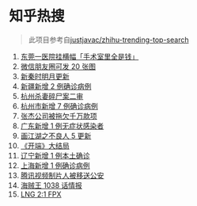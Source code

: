 # 知乎热搜

> 此项目参考自[justjavac/zhihu-trending-top-search](https://github.com/justjavac/zhihu-trending-top-search/blob/main/utils.ts)

<!-- BEGIN -->
  <!-- 最后更新时间:Thu Jan 27 2022 04:13:35 GMT+0000 (Coordinated Universal Time) -->
  1. [东莞一医院挂横幅「手术室里全是钱」](https://www.zhihu.com/search?q=康华医院)
1. [微信朋友圈可发 20 张图](https://www.zhihu.com/search?q=微信新功能)
1. [新秦时明月更新](https://www.zhihu.com/search?q=新秦时明月)
1. [新疆新增 2 例确诊病例](https://www.zhihu.com/search?q=新疆疫情)
1. [杭州杀妻碎尸案二审](https://www.zhihu.com/search?q=杭州杀妻碎尸案)
1. [杭州市新增 7 例确诊病例](https://www.zhihu.com/search?q=杭州疫情)
1. [张杰公司被拖欠千万款项](https://www.zhihu.com/search?q=张杰公司)
1. [广东新增 1 例无症状感染者](https://www.zhihu.com/search?q=广东新增)
1. [画江湖之不良人 5 更新](https://www.zhihu.com/search?q=画江湖)
1. [《开端》大结局](https://www.zhihu.com/search?q=开端大结局)
1. [辽宁新增 1 例本土确诊](https://www.zhihu.com/search?q=辽宁新增)
1. [上海新增 1 例确诊病例](https://www.zhihu.com/search?q=上海疫情)
1. [腾讯视频制片人被移送公安](https://www.zhihu.com/search?q=腾讯视频制片人)
1. [海贼王 1038 话情报](https://www.zhihu.com/search?q=海贼王)
1. [LNG 2:1 FPX](https://www.zhihu.com/search?q=lng)
  <!-- END -->